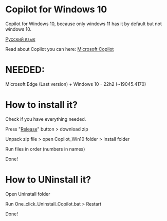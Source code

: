 # Copilot for Windows 10
Copilot for Windows 10, because only windows 11 has it by default but not windows 10.

[Русский язык](README_RU.md)

Read about Copilot you can here: [Microsoft Copilot](https://blogs.microsoft.com/blog/2023/09/21/announcing-microsoft-copilot-your-everyday-ai-companion/)

# NEEDED:
Microsoft Edge (Last version) + Windows 10 - 22h2 (~19045.4170)

# How to install it?
Check if you have everything needed.

Press "[Release](https://github.com/Nx0Ri/Copilot_win10/releases)" button > download zip

Unpack zip file > open Copilot_Win10 folder > Install folder

Run files in order (numbers in names)

Done!

# How to UNinstall it?

Open Uninstall folder

Run One_click_Uninstall_Copilot.bat > Restart

Done!
